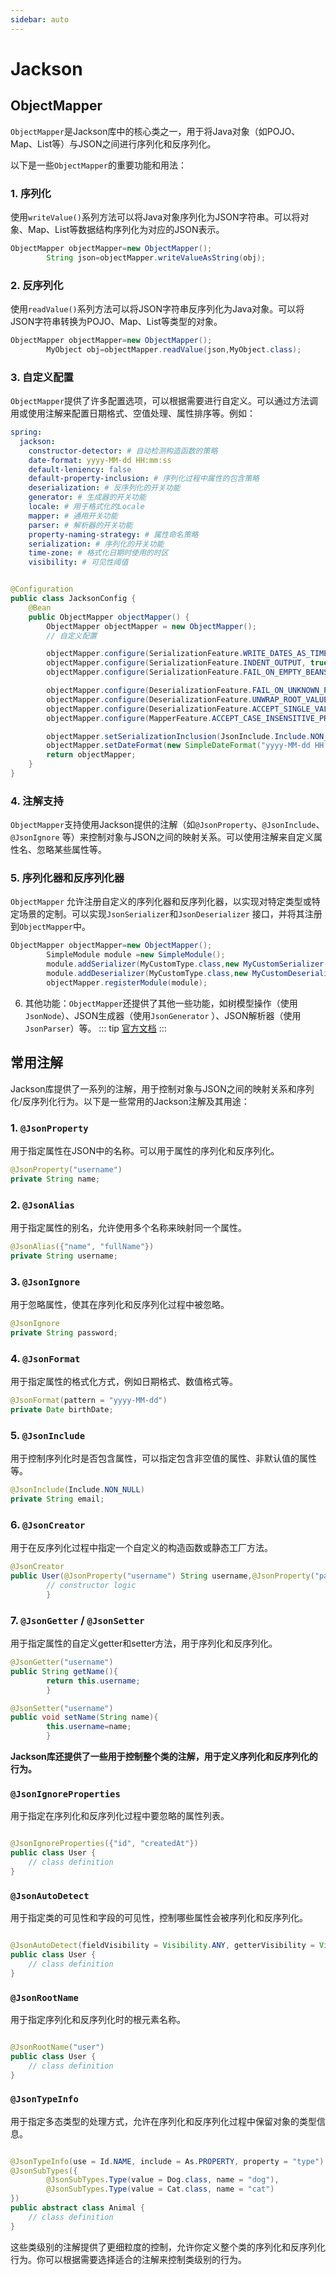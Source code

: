 ```yaml
---
sidebar: auto
---
```


# Jackson

## ObjectMapper

`ObjectMapper`是Jackson库中的核心类之一，用于将Java对象（如POJO、Map、List等）与JSON之间进行序列化和反序列化。

以下是一些`ObjectMapper`的重要功能和用法：

### 1. 序列化

使用`writeValue()`系列方法可以将Java对象序列化为JSON字符串。可以将对象、Map、List等数据结构序列化为对应的JSON表示。

```java
ObjectMapper objectMapper=new ObjectMapper();
        String json=objectMapper.writeValueAsString(obj);
```

### 2. 反序列化

使用`readValue()`系列方法可以将JSON字符串反序列化为Java对象。可以将JSON字符串转换为POJO、Map、List等类型的对象。

```java
ObjectMapper objectMapper=new ObjectMapper();
        MyObject obj=objectMapper.readValue(json,MyObject.class);
```

### 3. 自定义配置

`ObjectMapper`提供了许多配置选项，可以根据需要进行自定义。可以通过方法调用或使用注解来配置日期格式、空值处理、属性排序等。例如：

```yaml
spring:
  jackson:
    constructor-detector: # 自动检测构造函数的策略
    date-format: yyyy-MM-dd HH:mm:ss
    default-leniency: false
    default-property-inclusion: # 序列化过程中属性的包含策略
    deserialization: # 反序列化的开关功能
    generator: # 生成器的开关功能
    locale: # 用于格式化的Locale
    mapper: # 通用开关功能
    parser: # 解析器的开关功能
    property-naming-strategy: # 属性命名策略
    serialization: # 序列化的开关功能
    time-zone: # 格式化日期时使用的时区
    visibility: # 可见性阈值
```

```java

@Configuration
public class JacksonConfig {
    @Bean
    public ObjectMapper objectMapper() {
        ObjectMapper objectMapper = new ObjectMapper();
        // 自定义配置

        objectMapper.configure(SerializationFeature.WRITE_DATES_AS_TIMESTAMPS, false);
        objectMapper.configure(SerializationFeature.INDENT_OUTPUT, true); //启用输出的缩进，使JSON格式更易读。
        objectMapper.configure(SerializationFeature.FAIL_ON_EMPTY_BEANS, false); //当序列化空对象时是否抛出异常。

        objectMapper.configure(DeserializationFeature.FAIL_ON_UNKNOWN_PROPERTIES, false);
        objectMapper.configure(DeserializationFeature.UNWRAP_ROOT_VALUE, true); //启用根值解包功能，允许从包装的根对象中提取属性。
        objectMapper.configure(DeserializationFeature.ACCEPT_SINGLE_VALUE_AS_ARRAY, true); //允许将单个值反序列化为数组，即使它不是数组格式。
        objectMapper.configure(MapperFeature.ACCEPT_CASE_INSENSITIVE_PROPERTIES, true); //在反序列化时接受属性名称的大小写不敏感。

        objectMapper.setSerializationInclusion(JsonInclude.Include.NON_NULL);//设置在序列化过程中包含非空值的属性。
        objectMapper.setDateFormat(new SimpleDateFormat("yyyy-MM-dd HH:mm:ss"));
        return objectMapper;
    }
}

```

### 4. 注解支持

`ObjectMapper`支持使用Jackson提供的注解（如`@JsonProperty`、`@JsonInclude`、`@JsonIgnore`
等）来控制对象与JSON之间的映射关系。可以使用注解来自定义属性名、忽略某些属性等。

### 5. 序列化器和反序列化器

`ObjectMapper`
允许注册自定义的序列化器和反序列化器，以实现对特定类型或特定场景的定制。可以实现`JsonSerializer`和`JsonDeserializer`
接口，并将其注册到`ObjectMapper`中。

```java
ObjectMapper objectMapper=new ObjectMapper();
        SimpleModule module =new SimpleModule();
        module.addSerializer(MyCustomType.class,new MyCustomSerializer());
        module.addDeserializer(MyCustomType.class,new MyCustomDeserializer());
        objectMapper.registerModule(module);
```

6. 其他功能：`ObjectMapper`还提供了其他一些功能，如树模型操作（使用`JsonNode`）、JSON生成器（使用`JsonGenerator`
   ）、JSON解析器（使用`JsonParser`）等。
   ::: tip
   [官方文档](https://github.com/FasterXML/jackson-docs)
   :::

## 常用注解

Jackson库提供了一系列的注解，用于控制对象与JSON之间的映射关系和序列化/反序列化行为。以下是一些常用的Jackson注解及其用途：

### 1. `@JsonProperty`

用于指定属性在JSON中的名称。可以用于属性的序列化和反序列化。

```java
@JsonProperty("username")
private String name;
```

### 2. `@JsonAlias`

用于指定属性的别名，允许使用多个名称来映射同一个属性。

```java
@JsonAlias({"name", "fullName"})
private String username;
```

### 3. `@JsonIgnore`

用于忽略属性，使其在序列化和反序列化过程中被忽略。

```java
@JsonIgnore
private String password;
```

### 4. `@JsonFormat`

用于指定属性的格式化方式，例如日期格式、数值格式等。

```java
@JsonFormat(pattern = "yyyy-MM-dd")
private Date birthDate;
```

### 5. `@JsonInclude`

用于控制序列化时是否包含属性，可以指定包含非空值的属性、非默认值的属性等。

```java
@JsonInclude(Include.NON_NULL)
private String email;
```

### 6. `@JsonCreator`

用于在反序列化过程中指定一个自定义的构造函数或静态工厂方法。

```java
@JsonCreator
public User(@JsonProperty("username") String username,@JsonProperty("password") String password){
        // constructor logic
        }
```

### 7. `@JsonGetter` / `@JsonSetter`

用于指定属性的自定义getter和setter方法，用于序列化和反序列化。

```java
@JsonGetter("username")
public String getName(){
        return this.username;
        }

@JsonSetter("username")
public void setName(String name){
        this.username=name;
        }
```

**Jackson库还提供了一些用于控制整个类的注解，用于定义序列化和反序列化的行为。**

### `@JsonIgnoreProperties`

用于指定在序列化和反序列化过程中要忽略的属性列表。

```java

@JsonIgnoreProperties({"id", "createdAt"})
public class User {
    // class definition
}
```

### `@JsonAutoDetect`

用于指定类的可见性和字段的可见性，控制哪些属性会被序列化和反序列化。

```java

@JsonAutoDetect(fieldVisibility = Visibility.ANY, getterVisibility = Visibility.NONE)
public class User {
    // class definition
}
```

### `@JsonRootName`

用于指定序列化和反序列化时的根元素名称。

```java

@JsonRootName("user")
public class User {
    // class definition
}
```

### `@JsonTypeInfo`

用于指定多态类型的处理方式，允许在序列化和反序列化过程中保留对象的类型信息。

```java

@JsonTypeInfo(use = Id.NAME, include = As.PROPERTY, property = "type")
@JsonSubTypes({
        @JsonSubTypes.Type(value = Dog.class, name = "dog"),
        @JsonSubTypes.Type(value = Cat.class, name = "cat")
})
public abstract class Animal {
    // class definition
}
```

这些类级别的注解提供了更细粒度的控制，允许你定义整个类的序列化和反序列化行为。你可以根据需要选择适合的注解来控制类级别的行为。